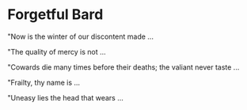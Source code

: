 # Forgetful Bard

"Now is the winter of our discontent made ... 

"The quality of mercy is not ...

"Cowards die many times before their deaths; the valiant never taste ...

"Frailty, thy name is ... 

"Uneasy lies the head that wears ...
